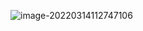 ![image-20220314112747106](C:\Users\46305\AppData\Roaming\Typora\typora-user-images\image-20220314112747106.png)

